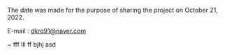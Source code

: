 The date was made for the purpose of sharing the project on October 21, 2022.

E-mail : dkro91@naver.com

~
fff
lll
ff
bjhj
asd
